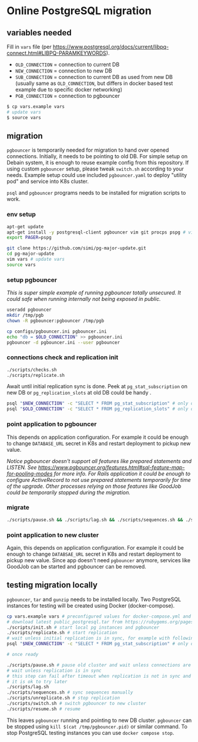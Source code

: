 # Online PostgreSQL migration

## variables needed

Fill in `vars` file (per https://www.postgresql.org/docs/current/libpq-connect.html#LIBPQ-PARAMKEYWORDS).

- `OLD_CONNECTION` = connection to current DB
- `NEW_CONNECTION` = connection to new DB
- `SUB_CONNECTION` = connection to current DB as used from new DB (usually same as `OLD_CONNECTION`, but differs in docker based test example due to specific docker networking)
- `PGB_CONNECTION` = connection to pgbouncer

```bash
$ cp vars.example vars
# update vars
$ source vars
```

## migration

`pgbouncer` is temporarily needed for migration to hand over opened connections. Initially, it needs to be pointing to old DB. For simple setup on Debain system, it is enough to reuse example config from this repository. If using custom `pgbouncer` setup, please tweak `switch.sh` according to your needs. Example setup could use included `pgbouncer.yaml` to deploy "utility pod" and service into K8s cluster.

`psql` and `pgbouncer` programs needs to be installed for migration scripts to work.

### env setup

```bash
apt-get update
apt-get install -y postgresql-client pgbouncer vim git procps pspg # vim, git, procps and pspg are optional
export PAGER=pspg

git clone https://github.com/simi/pg-major-update.git
cd pg-major-update
vim vars # update vars
source vars
```

### setup pgbouncer

*This is super simple example of running pgbouncer totally unsecured. It could safe when running internally not being exposed in public.*

```bash
useradd pgbouncer
mkdir /tmp/pgb
chown -R pgbouncer:pgbouncer /tmp/pgb

cp configs/pgbouncer.ini pgbouncer.ini
echo "db = $OLD_CONNECTION" >> pgbouncer.ini
pgbouncer -d pgbouncer.ini --user pgbouncer
```


### connections check and replication init

```bash
./scripts/checks.sh
./scripts/replicate.sh
```

Await until initial replication sync is done. Peek at `pg_stat_subscription` on new DB or `pg_replication_slots` at old DB could be handy .

```bash
psql "$NEW_CONNECTION" -c "SELECT * FROM pg_stat_subscription" # only one line with migration_sub should be present
psql "$OLD_CONNECTION" -c "SELECT * FROM pg_replication_slots" # only one line with migration_sub should be present
```

### point application to pgbouncer

This depends on application configuration. For example it could be enough to change `DATABASE_URL` secret in K8s and restart deployment to pickup new value.

*Notice pgbouncer doesn't support all features like prepared statements and LISTEN. See https://www.pgbouncer.org/features.html#sql-feature-map-for-pooling-modes for more info. For Rails application it could be enough to configure ActiveRecord to not use prepared statements temporarily for time of the upgrade. Other processes relying on those features like GoodJob could be temporarily stopped during the migration.*

### migrate

```bash
./scripts/pause.sh && ./scripts/lag.sh && ./scripts/sequences.sh && ./scripts/unreplicate.sh && ./scripts/switch.sh && ./scripts/resume.sh
```

### point application to new cluster

Again, this depends on application configuration. For example it could be enough to change `DATABSAE_URL` secret in K8s and restart deployment to pickup new value. Since app doesn't need `pgbouncer` anymore, services like GoodJob can be started and pgbouncer can be removed.

## testing migration locally

`pgbouncer`, `tar` and `gunzip` needs to be installed locally. Two PostgreSQL instances for testing will be created using Docker (docker-compose).

```bash
cp vars.example vars # preconfigured values for docker-compose.yml and configs/pgbouncer.ini
# download latest public_postgresql.tar from https://rubygems.org/pages/data into root folder
./scripts/init.sh # start local pg instances and pgbouncer
./scripts/replicate.sh # start replication
# wait unless initial replication is in sync, for example with following command
psql "$NEW_CONNECTION" -c "SELECT * FROM pg_stat_subscription" # only one line should be present

# once ready

./scripts/pause.sh # pause old cluster and wait unless connections are gone
# wait unless replication is in sync
# this step can fail after timeout when replication is not in sync and automatically resumes pgbouncer connections
# it is ok to try later
./scripts/lag.sh 
./scripts/sequences.sh # sync sequences manually
./scripts/unreplicate.sh # stop replication
./scripts/switch.sh # switch pgbouncer to new cluster
./scripts/resume.sh # resume
```

This leaves `pgbouncer` running and pointing to new DB cluster. `pgbouncer` can be stopped using `kill $(cat /tmp/pgbouncer.pid)` or similar command. To stop PostgreSQL testing instances you can use `docker compose stop`.
